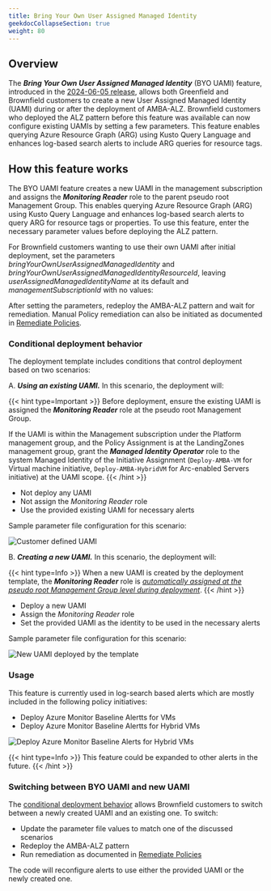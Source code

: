 ```yaml
---
title: Bring Your Own User Assigned Managed Identity
geekdocCollapseSection: true
weight: 80
---
```


## Overview

The ***Bring Your Own User Assigned Managed Identity*** (BYO UAMI) feature, introduced in the [2024-06-05 release](../../Overview/Whats-New#2024-06-05), allows both Greenfield and Brownfield customers to create a new User Assigned Managed Identity (UAMI) during or after the deployment of AMBA-ALZ. Brownfield customers who deployed the ALZ pattern before this feature was available can now configure existing UAMIs by setting a few parameters. This feature enables querying Azure Resource Graph (ARG) using Kusto Query Language and enhances log-based search alerts to include ARG queries for resource tags.

## How this feature works

The BYO UAMI feature creates a new UAMI in the management subscription and assigns the ***Monitoring Reader*** role to the parent pseudo root Management Group. This enables querying Azure Resource Graph (ARG) using Kusto Query Language and enhances log-based search alerts to query ARG for resource tags or properties. To use this feature, enter the necessary parameter values before deploying the ALZ pattern.

For Brownfield customers wanting to use their own UAMI after initial deployment, set the parameters _bringYourOwnUserAssignedManagedIdentity_ and _bringYourOwnUserAssignedManagedIdentityResourceId_, leaving _userAssignedManagedIdentityName_ at its default and _managementSubscriptionId_ with no values:

After setting the parameters, redeploy the AMBA-ALZ pattern and wait for remediation. Manual Policy remediation can also be initiated as documented in [Remediate Policies](../deploy/Remediate-Policies).

### Conditional deployment behavior

The deployment template includes conditions that control deployment based on two scenarios:

A. ***Using an existing UAMI.*** In this scenario, the deployment will:

{{< hint type=Important >}}
Before deployment, ensure the existing UAMI is assigned the ***Monitoring Reader*** role at the pseudo root Management Group.

If the UAMI is within the Management subscription under the Platform management group, and the Policy Assignment is at the LandingZones management group, grant the ***Managed Identity Operator*** role to the system Managed Identity of the Initiative Assignment (```Deploy-AMBA-VM``` for Virtual machine initiative, ```Deploy-AMBA-HybridVM``` for Arc-enabled Servers initiative) at the UAMI scope.
{{< /hint >}}

- Not deploy any UAMI
- Not assign the _Monitoring Reader_ role
- Use the provided existing UAMI for necessary alerts

Sample parameter file configuration for this scenario:

  ![Customer defined UAMI](../../media/alz-UAMI-Param-Example-1.png)

B. ***Creating a new UAMI.*** In this scenario, the deployment will:

{{< hint type=Info >}}
When a new UAMI is created by the deployment template, the ***Monitoring Reader*** role is <ins>*automatically assigned at the pseudo root Management Group level during deployment*</ins>.
{{< /hint >}}

- Deploy a new UAMI
- Assign the *Monitoring Reader* role
- Set the provided UAMI as the identity to be used in the necessary alerts

Sample parameter file configuration for this scenario:

  ![New UAMI deployed by the template](../../media/alz-UAMI-Param-Example-2.png)

### Usage

This feature is currently used in log-search based alerts which are mostly included in the following policy initiatives:

- Deploy Azure Monitor Baseline Alertts for VMs
- Deploy Azure Monitor Baseline Alertts for Hybrid VMs

![Deploy Azure Monitor Baseline Alerts for Hybrid VMs](../../media/deploy-HybridVM-Alerts.png)

{{< hint type=Info >}}
This feature could be expanded to other alerts in the future.
{{< /hint >}}

### Switching between BYO UAMI and new UAMI

The [conditional deployment behavior](../Bring-your-own-Managed-Identity#conditional-deployment-behavior) allows Brownfield customers to switch between a newly created UAMI and an existing one. To switch:

- Update the parameter file values to match one of the discussed scenarios
- Redeploy the AMBA-ALZ pattern
- Run remediation as documented in [Remediate Policies](../deploy/Remediate-Policies)

The code will reconfigure alerts to use either the provided UAMI or the newly created one.
